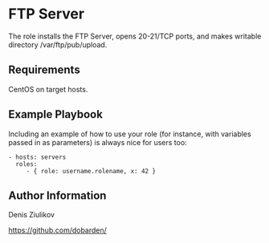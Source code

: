FTP Server
=========

The role installs the FTP Server, opens 20-21/TCP ports, and makes writable directory /var/ftp/pub/upload.

Requirements
------------

CentOS on target hosts.

Example Playbook
----------------

Including an example of how to use your role (for instance, with variables passed in as parameters) is always nice for users too:

    - hosts: servers
      roles:
         - { role: username.rolename, x: 42 }

Author Information
------------------

Denis Ziulikov

https://github.com/dobarden/
